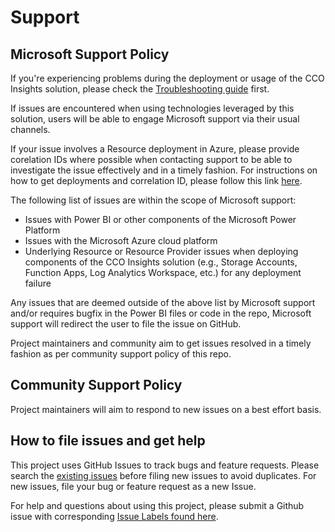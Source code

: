 # Support

## Microsoft Support Policy

If you're experiencing problems during the deployment or usage of the CCO Insights solution, please check the [Troubleshooting guide](./install/TroubleshootingGuide.md) first.

If issues are encountered when using technologies leveraged by this solution, users will be able to engage Microsoft support via their usual channels. 

If your issue involves a Resource deployment in Azure, please provide corelation IDs where possible when contacting support to be able to investigate the issue effectively and in a timely fashion. For instructions on how to get deployments and correlation ID, please follow this link [here](https://docs.microsoft.com/en-us/azure/azure-resource-manager/templates/deployment-history?tabs=azure-portal#get-deployments-and-correlation-id).

The following list of issues are within the scope of Microsoft support:

- Issues with Power BI or other components of the Microsoft Power Platform 
- Issues with the Microsoft Azure cloud platform
- Underlying Resource or Resource Provider issues when deploying components of the CCO Insights solution (e.g., Storage Accounts, Function Apps, Log Analytics Workspace, etc.) for any deployment failure

Any issues that are deemed outside of the above list by Microsoft support and/or requires bugfix in the Power BI files or code in the repo, Microsoft support will redirect the user to file the issue on GitHub.

Project maintainers and community aim to get issues resolved in a timely fashion as per community support policy of this repo.

## Community Support Policy

Project maintainers will aim to respond to new issues on a best effort basis.

## How to file issues and get help

This project uses GitHub Issues to track bugs and feature requests. Please search the [existing issues](https://github.com/Azure/CCOInsights/issues) before filing new issues to avoid duplicates. For new issues, file your bug or feature request as a new Issue.

For help and questions about using this project, please submit a Github issue with corresponding [Issue Labels found here](https://github.com/Azure/CCOInsights/labels).


<!-- Local -->
[ProjectSetup]: <https://docs.github.com/en/communities/>
[GitHubDocs]: <https://docs.github.com/>
[AzureDevOpsDocs]: <https://docs.microsoft.com/en-us/azure/devops/?view=azure-devops>
[GitHubIssues]: <https://github.com/Azure/CCOInsights/issues>
[Contributing]: CONTRIBUTING.md
[AzureIcon]: docs/media/MicrosoftAzure-32px.png
[PowershellIcon]: docs/media/MicrosoftPowerShellCore-32px.png
[BashIcon]: docs/media/Bash_Logo_black_and_white_icon_only-32px.svg.png
